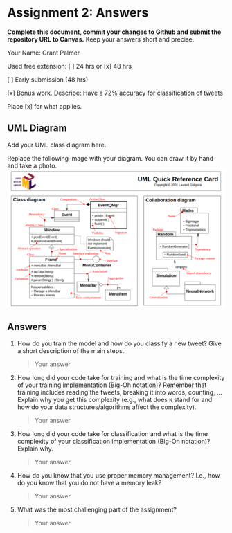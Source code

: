 # Assignment 2: Answers

**Complete this document, commit your changes to Github and submit the repository URL to Canvas.** Keep your answers short and precise.

Your Name: Grant Palmer

Used free extension: [ ] 24 hrs or [x] 48 hrs

[ ] Early submission (48 hrs)

[x] Bonus work. Describe: Have a 72% accuracy for classification of tweets

Place [x] for what applies.


## UML Diagram

Add your UML class diagram here.

Replace the following image with your diagram. You can draw it by hand and take a photo.
![UML Class Diagram](UML_class.png)

## Answers

1. How do you train the model and how do you classify a new tweet? Give a short description of the main steps.

    > Your answer

2. How long did your code take for training and what is the time complexity of your training implementation (Big-Oh notation)? Remember that training includes reading the tweets, breaking it into words, counting, ... Explain why you get this complexity (e.g., what does `N` stand for and how do your data structures/algorithms affect the complexity).

   > Your answer

3. How long did your code take for classification and what is the time complexity of your classification implementation (Big-Oh notation)? Explain why.

   > Your answer

4. How do you know that you use proper memory management? I.e., how do you know that you do not have
   a memory leak?

   > Your answer

5. What was the most challenging part of the assignment?

   > Your answer